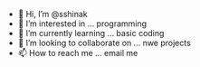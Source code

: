 - 👋 Hi, I’m @sshinak
- 👀 I’m interested in ... programming
- 🌱 I’m currently learning ... basic coding
- 💞️ I’m looking to collaborate on ... nwe projects
- 📫 How to reach me ... email me

<!---
sshinak/sshinak is a ✨ special ✨ repository because its `README.md` (this file) appears on your GitHub profile.
You can click the Preview link to take a look at your changes.
--->
